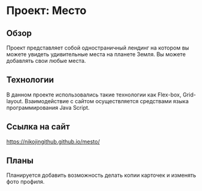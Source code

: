 # Проект: Место

## Обзор
Проект представляет собой одностраничный лендинг на котором вы можете увидеть удивительные места на планете Земля.
Вы можете добавлять свои любые места.

## Технологии
В данном проекте использовались такие технологии как Flex-box, Grid-layout. Взаимодействие с сайтом осуществляется средствами языка программирования Java Script. 

## Ссылка на сайт
https://nikojingithub.github.io/mesto/

## Планы
Планируется добавить возможность делать копии карточек и изменять фото профиля.
